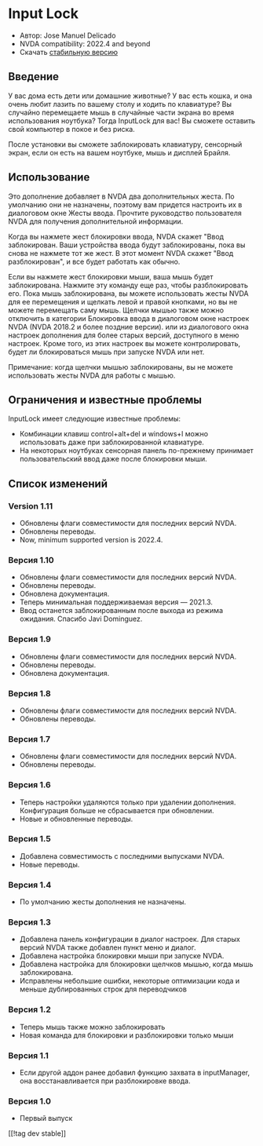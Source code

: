 # Input Lock #

* Автор: Jose Manuel Delicado
* NVDA compatibility: 2022.4 and beyond
* Скачать [стабильную версию][1]

## Введение

У вас дома есть дети или домашние животные? У вас есть кошка, и она очень
любит лазить по вашему столу и ходить по клавиатуре? Вы случайно перемещаете
мышь в случайные части экрана во время использования ноутбука? Тогда
InputLock для вас! Вы сможете оставить свой компьютер в покое и без риска.

После установки вы сможете заблокировать клавиатуру, сенсорный экран, если
он есть на вашем ноутбуке, мышь и дисплей Брайля.

## Использование

Это дополнение добавляет в NVDA два дополнительных жеста. По умолчанию они
не назначены, поэтому вам придется настроить их в диалоговом окне Жесты
ввода. Прочтите руководство пользователя NVDA для получения дополнительной
информации.

Когда вы нажмете жест блокировки ввода, NVDA скажет "Ввод заблокирован. Ваши
устройства ввода будут заблокированы, пока вы снова не нажмете тот же
жест. В этот момент NVDA скажет "Ввод разблокирован", и все будет работать
как обычно.

Если вы нажмете жест блокировки мыши, ваша мышь будет заблокирована. Нажмите
эту команду еще раз, чтобы разблокировать его. Пока мышь заблокирована, вы
можете использовать жесты NVDA для ее перемещения и щелкать левой и правой
кнопками, но вы не можете перемещать саму мышь. Щелчки мышью также можно
отключить в категории Блокировка ввода в диалоговом окне настроек NVDA (NVDA
2018.2 и более поздние версии). или из диалогового окна настроек дополнения
для более старых версий, доступного в меню настроек. Кроме того, из этих
настроек вы можете контролировать, будет ли блокироваться мышь при запуске
NVDA или нет.

Примечание: когда щелчки мышью заблокированы, вы не можете использовать
жесты NVDA для работы с мышью.

## Ограничения и известные проблемы

InputLock имеет следующие известные проблемы:

* Комбинации клавиш control+alt+del и windows+l можно использовать даже при
  заблокированной клавиатуре.
* На некоторых ноутбуках сенсорная панель по-прежнему принимает
  пользовательский ввод даже после блокировки мыши.

## Список изменений

### Version 1.11

* Обновлены флаги совместимости для последних версий NVDA.
* Обновлены переводы.
* Now, minimum supported version is 2022.4.

### Версия 1.10

* Обновлены флаги совместимости для последних версий NVDA.
* Обновлены переводы.
* Обновлена ​​документация.
* Теперь минимальная поддерживаемая версия — 2021.3.
* Ввод останется заблокированным после выхода из режима ожидания. Спасибо
  Javi Dominguez.

### Версия 1.9

* Обновлены флаги совместимости для последних версий NVDA.
* Обновлены переводы.
* Обновлена ​​документация.

### Версия 1.8

* Обновлены флаги совместимости для последних версий NVDA.
* Обновлены переводы.

### Версия 1.7

* Обновлены флаги совместимости для последних версий NVDA.
* Обновлены переводы.

### Версия 1.6

* Теперь настройки удаляются только при удалении дополнения. Конфигурация
  больше не сбрасывается при обновлении.
* Новые и обновленные переводы.

### Версия 1.5

* Добавлена совместимость с последними выпусками NVDA.
* Новые переводы.

### Версия 1.4

* По умолчанию жесты дополнения не назначены.

### Версия 1.3

* Добавлена панель конфигурации в диалог настроек. Для старых версий NVDA
  также добавлен пункт меню и диалог.
* Добавлена настройка блокировки мыши при запуске NVDA.
* Добавлена настройка для блокировки щелчков мышью, когда мышь
  заблокирована.
* Исправлены небольшие ошибки, некоторые оптимизации кода и меньше
  дублированных строк для переводчиков

### Версия 1.2

* Теперь мышь также можно заблокировать
* Новая команда для блокировки и разблокировки только мыши

### Версия 1.1

* Если другой аддон ранее добавил функцию захвата в inputManager, она
  восстанавливается при разблокировке ввода.

### Версия 1.0

* Первый выпуск

[[!tag dev stable]]

[1]: https://addons.nvda-project.org/files/get.php?file=inputlock
